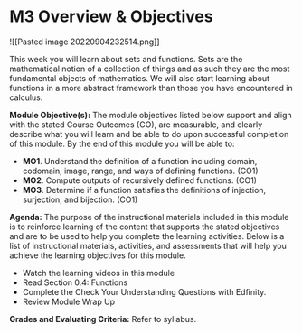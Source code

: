 # M3 Overview & Objectives
![[Pasted image 20220904232514.png]]

This week you will learn about sets and functions. Sets are the mathematical notion of a collection of things and as such they are the most fundamental objects of mathematics. We will also start learning about functions in a more abstract framework than those you have encountered in calculus.

**Module Objective(s):** The module objectives listed below support and align with the stated Course Outcomes (CO), are measurable, and clearly describe what you will learn and be able to do upon successful completion of this module. By the end of this module you will be able to:

-   **MO1**. Understand the definition of a function including domain, codomain, image, range, and ways of defining functions. (CO1)
-   **MO2**. Compute outputs of recursively defined functions. (CO1)
-   **MO3**. Determine if a function satisfies the definitions of injection, surjection, and bijection. (CO1)

**Agenda:** The purpose of the instructional materials included in this module is to reinforce learning of the content that supports the stated objectives and are to be used to help you complete the learning activities. Below is a list of instructional materials, activities, and assessments that will help you achieve the learning objectives for this module.

-   Watch the learning videos in this module
-   Read Section 0.4: Functions
-   Complete the Check Your Understanding Questions with Edfinity.
-   Review Module Wrap Up

**Grades and Evaluating Criteria:** Refer to syllabus.